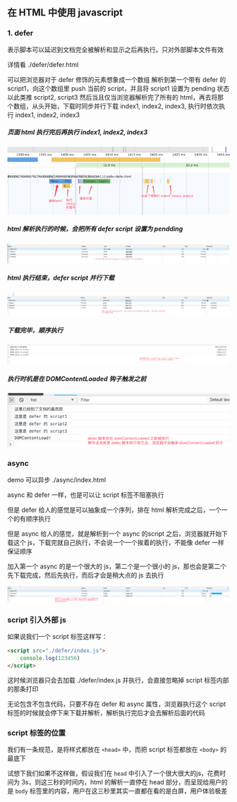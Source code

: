 ## 在 HTML 中使用 javascript

### 1. defer

表示脚本可以延迟到文档完全被解析和显示之后再执行。只对外部脚本文件有效

详情看 ./defer/defer.html

可以把浏览器对于 defer 修饰的元素想象成一个数组
解析到第一个带有 defer 的 script1，向这个数组里 push 当前的 script，并且将 script1 设置为 pending 状态
以此类推 script2, script3
然后当且仅当浏览器解析完了所有的 html，再去将那个数组，从头开始，下载时同步并行下载 index1, index2, index3, 执行时依次执行 index1, index2, index3


##### 页面 html 执行完后再执行 index1, index2, index3
 
![](./defer/performance.png)


##### html 解析执行的时候，会把所有 defer script 设置为 pendding

![](./defer/network1.png)

##### html 执行结束，defer script 并行下载

![](./defer/network2.png)

##### 下载完毕，顺序执行

![](./defer/console.png)

##### 执行时机是在 DOMContentLoaded 钩子触发之前

![](./defer/console2.png)

### async

demo 可以异步 ./async/index.html

async 和 defer 一样，也是可以让 script 标签不阻塞执行

但是 defer 给人的感觉是可以抽象成一个序列，排在 html 解析完成之后，一个一个的有顺序执行

但是 async 给人的感觉，就是解析到一个 async 的script 之后，浏览器就开始下载这个 js，下载完就自己执行，不会说一个一个挨着的执行，不能像 defer 一样保证顺序

加入第一个 async 的是一个很大的 js，第二个是一个很小的 js，那也会是第二个先下载完成，然后先执行，而后才会是稍大点的 js 去执行

![](./async/network.png)

### script 引入外部 js

如果说我们一个 script 标签这样写：

```html
<script src="./defer/index.js">
    console.log(123456)
</script>
```

这时候浏览器只会去加载 ./defer/index.js 并执行，会直接忽略掉 script 标签内部的那条打印

无论包含不包含代码，只要不存在 defer 和 async 属性，浏览器执行这个 script 标签的时候就会停下来下载并解析，解析执行完后才会去解析后面的代码

### script 标签的位置

我们有一条规范，是将样式都放在 `<head>` 中，而把 script 标签都放在 `<body>` 的最底下

试想下我们如果不这样做，假设我们在 `head` 中引入了一个很大很大的js，花费时间为 3s，则这三秒的时间内，html 的解析一直停在 head 部分，而呈现给用户的是 `body` 标签里的内容，用户在这三秒里其实一直都在看的是白屏，用户体验极差

